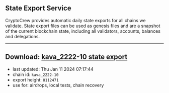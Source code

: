 ## State Export Service
CryptoCrew provides automatic daily state exports for all chains we validate. State export files can be used as genesis files and are a snapshot of the current blockchain state, including all validators, accounts, balances and delegations.

---
**Download: [kava_2222-10 state export](https://dl.ccvalidators.com/SERVICE/kava/kava_2222-10_export_8112471.json)**
---

- last updated: Thu Jan 11 2024 07:17:44
- chain id: `kava_2222-10`
- export height: `8112471`
- use for: airdrops, local tests, chain recovery
